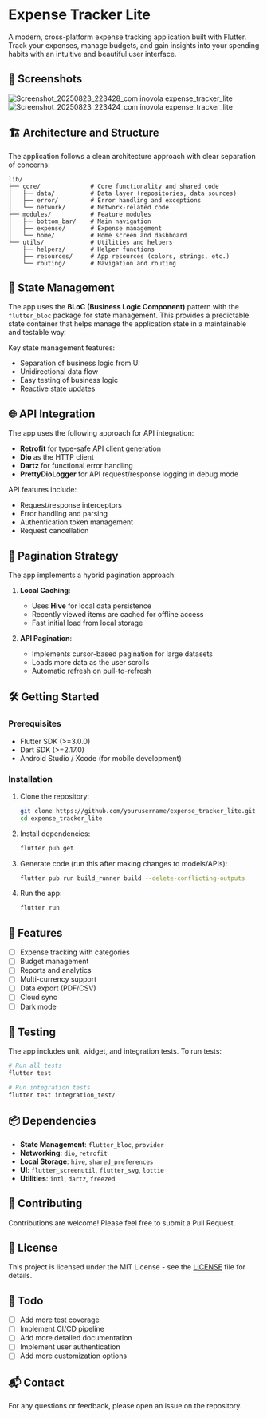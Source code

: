 # Expense Tracker Lite

A modern, cross-platform expense tracking application built with Flutter. Track your expenses, manage budgets, and gain insights into your spending habits with an intuitive and beautiful user interface.

## 📱 Screenshots

![Screenshot_20250823_223428_com inovola expense_tracker_lite](https://github.com/user-attachments/assets/bb7367d2-2e72-4903-bd5f-28e5616c91ae)
![Screenshot_20250823_223424_com inovola expense_tracker_lite](https://github.com/user-attachments/assets/b5371ed6-e28f-4dc4-944c-0e030f8ddd41)

## 🏗️ Architecture and Structure

The application follows a clean architecture approach with clear separation of concerns:

```
lib/
├── core/              # Core functionality and shared code
│   ├── data/          # Data layer (repositories, data sources)
│   ├── error/         # Error handling and exceptions
│   └── network/       # Network-related code
├── modules/           # Feature modules
│   ├── bottom_bar/    # Main navigation
│   ├── expense/       # Expense management
│   └── home/          # Home screen and dashboard
└── utils/             # Utilities and helpers
    ├── helpers/       # Helper functions
    ├── resources/     # App resources (colors, strings, etc.)
    └── routing/       # Navigation and routing
```

## 🧠 State Management

The app uses the **BLoC (Business Logic Component)** pattern with the `flutter_bloc` package for state management. This provides a predictable state container that helps manage the application state in a maintainable and testable way.

Key state management features:
- Separation of business logic from UI
- Unidirectional data flow
- Easy testing of business logic
- Reactive state updates

## 🌐 API Integration

The app uses the following approach for API integration:
- **Retrofit** for type-safe API client generation
- **Dio** as the HTTP client
- **Dartz** for functional error handling
- **PrettyDioLogger** for API request/response logging in debug mode

API features include:
- Request/response interceptors
- Error handling and parsing
- Authentication token management
- Request cancellation

## 🔄 Pagination Strategy

The app implements a hybrid pagination approach:

1. **Local Caching**: 
   - Uses **Hive** for local data persistence
   - Recently viewed items are cached for offline access
   - Fast initial load from local storage

2. **API Pagination**:
   - Implements cursor-based pagination for large datasets
   - Loads more data as the user scrolls
   - Automatic refresh on pull-to-refresh

## 🛠️ Getting Started

### Prerequisites
- Flutter SDK (>=3.0.0)
- Dart SDK (>=2.17.0)
- Android Studio / Xcode (for mobile development)

### Installation

1. Clone the repository:
   ```bash
   git clone https://github.com/yourusername/expense_tracker_lite.git
   cd expense_tracker_lite
   ```

2. Install dependencies:
   ```bash
   flutter pub get
   ```

3. Generate code (run this after making changes to models/APIs):
   ```bash
   flutter pub run build_runner build --delete-conflicting-outputs
   ```

4. Run the app:
   ```bash
   flutter run
   ```

## 🚀 Features

- [ ] Expense tracking with categories
- [ ] Budget management
- [ ] Reports and analytics
- [ ] Multi-currency support
- [ ] Data export (PDF/CSV)
- [ ] Cloud sync
- [ ] Dark mode

## 🧪 Testing

The app includes unit, widget, and integration tests. To run tests:

```bash
# Run all tests
flutter test

# Run integration tests
flutter test integration_test/
```

## 📦 Dependencies

- **State Management**: `flutter_bloc`, `provider`
- **Networking**: `dio`, `retrofit`
- **Local Storage**: `hive`, `shared_preferences`
- **UI**: `flutter_screenutil`, `flutter_svg`, `lottie`
- **Utilities**: `intl`, `dartz`, `freezed`

## 🤝 Contributing

Contributions are welcome! Please feel free to submit a Pull Request.

## 📄 License

This project is licensed under the MIT License - see the [LICENSE](LICENSE) file for details.

## 📝 Todo

- [ ] Add more test coverage
- [ ] Implement CI/CD pipeline
- [ ] Add more detailed documentation
- [ ] Implement user authentication
- [ ] Add more customization options

## 📬 Contact

For any questions or feedback, please open an issue on the repository.
